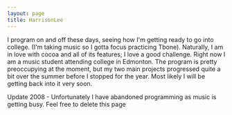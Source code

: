 ```yaml
---
layout: page
title: HarrisonLee
---
```




I program on and off these days, seeing how I'm getting ready to go into college. (I'm taking music so I gotta focus practicing Tbone). Naturally, I am in love with cocoa and all of its features; I love a good challenge. Right now I am a music student attending college in Edmonton. The program is pretty preoccupying at the moment, but my two main projects progressed quite a bit over the summer before I stopped for the year. Most likely I will be getting back into it very soon.

Update 2008 - Unfortunately I have abandoned programming as music is getting busy. Feel free to delete this page

